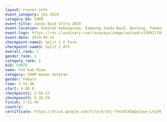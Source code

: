 ```yaml
---
layout: runner-info 
event_category: jbu-2019 
category_km: 50KM 
event-title: Janda Baik Ultra 2019
event-location: Sekolah Kebangsaan, Kampung Janda Baik, Bentong, Pahang, Malaysia 
event-logo: https://res.cloudinary.com/raceyaya/image/upload/v1569217009/logo/janda-baik_vch1pc.jpg 
event-date: 2019-09-14 
checkpoint-name2: Split 1 E Farm 
checkpoint-name3: Split 2 ATV 
overall_rank: 7
gender_rank: 1
category_rank: 1
bib: 54025
name: Foo Kam Miew
category: 50KM Women Veteran
gender: Female
time: 5-51-40
start: 0-00.0
checkpoint2: 2-58-15
checkpoint3: 5-28-29
finish: 5-51-40
country: 
certificate: https://drive.google.com/file/d/14j-fYeSdIXOgQqloye-LYytM_ViSC8sn/view?usp=sharing
---
```


